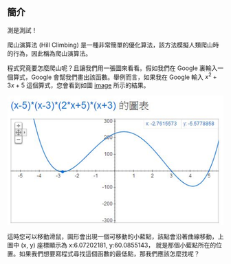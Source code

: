 ## 簡介

測是測試！

爬山演算法 (Hill Climbing) 是一種非常簡單的優化算法，該方法模擬人類爬山時的行為，因此稱為爬山演算法。

程式究竟要怎麼爬山呢？且讓我們用一張圖來看看。假如我們在 Google 裏輸入一個算式，Google 會幫我們畫出該函數。舉例而言，如果我在 Google 輸入 $x^2+3x+5$  這個算式，您會看到如圖 [image](#image1) 所示的結果。

[image1]: img/GoogleGraph2Dvally.jpg "在 Google 輸入 $x^2+3x+5$ 後顯示的函數圖" 

![](img/GoogleGraph2Dvally.jpg)


這時您可以移動滑鼠，圖形會出現一個可移動的小藍點，該點會沿著曲線移動，上圖中 (x, y) 座標顯示為 x:6.07202181, y:60.0855143，
就是那個小藍點所在的位置。如果我們想要寫程式尋找這個函數的最低點，那我們應該怎麼找呢？
